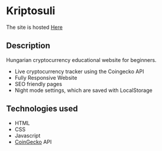 # Kriptosuli

The site is hosted [Here](https://kriptosuli-eu.netlify.app/)

## Description

Hungarian cryptocurrency educational website for beginners.

- Live cryptocurrency tracker using the Coingecko API
- Fully Responsive Website
- SEO friendly pages
- Night mode settings, which are saved with LocalStorage

## Technologies used

- HTML
- CSS
- Javascript
- [CoinGecko](https://www.coingecko.com/en) API
